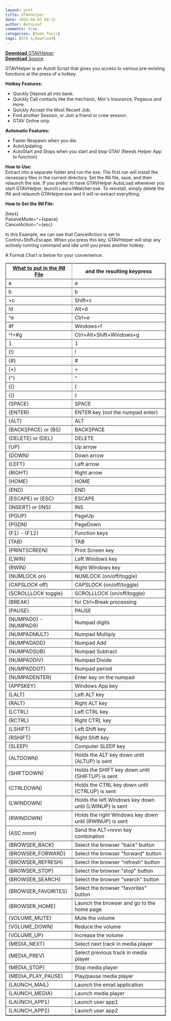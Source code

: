 ```yaml
---
layout: post
title: GTAVHelper
date: 2015-08-03 08:15
author: BetaLeaf
comments: true
categories: [Game Tools]
tags: [GTA 5,Download]
---
```

[**Download** GTAVHelper](http://dl.dropboxusercontent.com/u/350004313/CDN/dl/GTAVHelper.exe)  
[**Download** Source](http://dl.dropboxusercontent.com/u/350004313/CDN/dl/GTAVHelper.zip)  

GTAVHelper is an AutoIt Script that gives you access to various pre-existing functions at the press of a hotkey.  

**Hotkey Features:**  

  - Quickly Deposit all into bank.  
  - Quickly Call contacts like the mechanic, Mor's Insurance, Pegasus and more.  
  - Quickly Accept the Most Recent Job.  
  - Find another Session, or Join a friend or crew session.  
  - GTAV Online only.  

**Automatic Features:**  

  - Faster Respawn when you die.  
  - AutoUpdating.  
  - AutoStart and Stops when you start and stop GTAV (Needs Helper App to function)  

**How to Use:**  
Extract into a separate folder and run the exe. The first run will install the necessary files in the current directory. Set the INI file, save, and then relaunch the exe. If you prefer to have GTAVHelper AutoLoad whenever you start GTAVHelper, launch LaunchWatcher.exe. To reinstall, simply delete the INI and relaunch GTAHelper.exe and it will re-extract everything.  

**How to Set the INI File:**  

[keys]  
PassiveMode=^+&#123;space&#125;  
CancelAction=^+&#123;esc&#125;  

In this Example, we can see that CancelAction is set to Control+Shift+Escape. When you press this key, GTAVHelper will stop any actively running command and idle until you press another hotkey.  

A Format Chart is below for your convenience.  
<table border="1">
<tbody>
<tr>
<th><strong>
<a href="https://www.autoitscript.com/autoit3/docs/functions/Send.htm">What to put in the INI File</a>
</strong></th>
<th><strong>and the resulting keypress</strong></th>
</tr>
<tr>
<td>a</td>
<td>a</td>
</tr>
<tr>
<td>b</td>
<td>b</td>
</tr>
<tr>
<td>+c</td>
<td>Shift+c</td>
</tr>
<tr>
<td>!d</td>
<td>Alt+d</td>
</tr>
<tr>
<td>^e</td>
<td>Ctrl+e</td>
</tr>
<tr>
<td>#f</td>
<td>Windows+f</td>
</tr>
<tr>
<td>^!+#g</td>
<td>Ctrl+Alt+Shift+Windows+g</td>
</tr>
<tr>
<td>1</td>
<td>1</td>
</tr>
<tr>
<td>&#123;!&#125;</td>
<td>!</td>
</tr>
<tr>
<td>&#123;#&#125;</td>
<td>#</td>
</tr>
<tr>
<td>&#123;+&#125;</td>
<td>+</td>
</tr>
<tr>
<td>&#123;^&#125;</td>
<td>^</td>
</tr>
<tr>
<td>&#123;&#123;&#125;</td>
<td>&#123;</td>
</tr>
<tr>
<td>&#123;&#125;&#125;</td>
<td>&#125;</td>
</tr>
<tr>
<td>&#123;SPACE&#125;</td>
<td>SPACE</td>
</tr>
<tr>
<td>&#123;ENTER&#125;</td>
<td>ENTER key (not the numpad enter)</td>
</tr>
<tr>
<td>&#123;ALT&#125;</td>
<td>ALT</td>
</tr>
<tr>
<td>&#123;BACKSPACE&#125; or &#123;BS&#125;</td>
<td>BACKSPACE</td>
</tr>
<tr>
<td>&#123;DELETE&#125; or &#123;DEL&#125;</td>
<td>DELETE</td>
</tr>
<tr>
<td>&#123;UP&#125;</td>
<td>Up arrow</td>
</tr>
<tr>
<td>&#123;DOWN&#125;</td>
<td>Down arrow</td>
</tr>
<tr>
<td>&#123;LEFT&#125;</td>
<td>Left arrow</td>
</tr>
<tr>
<td>&#123;RIGHT&#125;</td>
<td>Right arrow</td>
</tr>
<tr>
<td>&#123;HOME&#125;</td>
<td>HOME</td>
</tr>
<tr>
<td>&#123;END&#125;</td>
<td>END</td>
</tr>
<tr>
<td>&#123;ESCAPE&#125; or &#123;ESC&#125;</td>
<td>ESCAPE</td>
</tr>
<tr>
<td>&#123;INSERT&#125; or &#123;INS&#125;</td>
<td>INS</td>
</tr>
<tr>
<td>&#123;PGUP&#125;</td>
<td>PageUp</td>
</tr>
<tr>
<td>&#123;PGDN&#125;</td>
<td>PageDown</td>
</tr>
<tr>
<td>&#123;F1&#125; - &#123;F12&#125;</td>
<td>Function keys</td>
</tr>
<tr>
<td>&#123;TAB&#125;</td>
<td>TAB</td>
</tr>
<tr>
<td>&#123;PRINTSCREEN&#125;</td>
<td>Print Screen key</td>
</tr>
<tr>
<td>&#123;LWIN&#125;</td>
<td>Left Windows key</td>
</tr>
<tr>
<td>&#123;RWIN&#125;</td>
<td>Right Windows key</td>
</tr>
<tr>
<td>&#123;NUMLOCK on&#125;</td>
<td>NUMLOCK (on/off/toggle)</td>
</tr>
<tr>
<td>&#123;CAPSLOCK off&#125;</td>
<td>CAPSLOCK (on/off/toggle)</td>
</tr>
<tr>
<td>&#123;SCROLLLOCK toggle&#125;</td>
<td>SCROLLLOCK (on/off/toggle)</td>
</tr>
<tr>
<td>&#123;BREAK&#125;</td>
<td>for Ctrl+Break processing</td>
</tr>
<tr>
<td>&#123;PAUSE&#125;</td>
<td>PAUSE</td>
</tr>
<tr>
<td>&#123;NUMPAD0&#125; - &#123;NUMPAD9&#125;</td>
<td>Numpad digits</td>
</tr>
<tr>
<td>&#123;NUMPADMULT&#125;</td>
<td>Numpad Multiply</td>
</tr>
<tr>
<td>&#123;NUMPADADD&#125;</td>
<td>Numpad Add</td>
</tr>
<tr>
<td>&#123;NUMPADSUB&#125;</td>
<td>Numpad Subtract</td>
</tr>
<tr>
<td>&#123;NUMPADDIV&#125;</td>
<td>Numpad Divide</td>
</tr>
<tr>
<td>&#123;NUMPADDOT&#125;</td>
<td>Numpad period</td>
</tr>
<tr>
<td>&#123;NUMPADENTER&#125;</td>
<td>Enter key on the numpad</td>
</tr>
<tr>
<td>&#123;APPSKEY&#125;</td>
<td>Windows App key</td>
</tr>
<tr>
<td>&#123;LALT&#125;</td>
<td>Left ALT key</td>
</tr>
<tr>
<td>&#123;RALT&#125;</td>
<td>Right ALT key</td>
</tr>
<tr>
<td>&#123;LCTRL&#125;</td>
<td>Left CTRL key</td>
</tr>
<tr>
<td>&#123;RCTRL&#125;</td>
<td>Right CTRL key</td>
</tr>
<tr>
<td>&#123;LSHIFT&#125;</td>
<td>Left Shift key</td>
</tr>
<tr>
<td>&#123;RSHIFT&#125;</td>
<td>Right Shift key</td>
</tr>
<tr>
<td>&#123;SLEEP&#125;</td>
<td>Computer SLEEP key</td>
</tr>
<tr>
<td>&#123;ALTDOWN&#125;</td>
<td>Holds the ALT key down until &#123;ALTUP&#125; is sent</td>
</tr>
<tr>
<td>&#123;SHIFTDOWN&#125;</td>
<td>Holds the SHIFT key down until &#123;SHIFTUP&#125; is sent</td>
</tr>
<tr>
<td>&#123;CTRLDOWN&#125;</td>
<td>Holds the CTRL key down until &#123;CTRLUP&#125; is sent</td>
</tr>
<tr>
<td>&#123;LWINDOWN&#125;</td>
<td>Holds the left Windows key down until &#123;LWINUP&#125; is sent</td>
</tr>
<tr>
<td>&#123;RWINDOWN&#125;</td>
<td>Holds the right Windows key down until &#123;RWINUP&#125; is sent</td>
</tr>
<tr>
<td>&#123;ASC nnnn&#125;</td>
<td>Send the ALT+nnnn key combination</td>
</tr>
<tr>
<td>&#123;BROWSER_BACK&#125;</td>
<td>Select the browser "back" button</td>
</tr>
<tr>
<td>&#123;BROWSER_FORWARD&#125;</td>
<td>Select the browser "forward" button</td>
</tr>
<tr>
<td>&#123;BROWSER_REFRESH&#125;</td>
<td>Select the browser "refresh" button</td>
</tr>
<tr>
<td>&#123;BROWSER_STOP&#125;</td>
<td>Select the browser "stop" button</td>
</tr>
<tr>
<td>&#123;BROWSER_SEARCH&#125;</td>
<td>Select the browser "search" button</td>
</tr>
<tr>
<td>&#123;BROWSER_FAVORITES&#125;</td>
<td>Select the browser "favorites" button</td>
</tr>
<tr>
<td>&#123;BROWSER_HOME&#125;</td>
<td>Launch the browser and go to the home page</td>
</tr>
<tr>
<td>&#123;VOLUME_MUTE&#125;</td>
<td>Mute the volume</td>
</tr>
<tr>
<td>&#123;VOLUME_DOWN&#125;</td>
<td>Reduce the volume</td>
</tr>
<tr>
<td>&#123;VOLUME_UP&#125;</td>
<td>Increase the volume</td>
</tr>
<tr>
<td>&#123;MEDIA_NEXT&#125;</td>
<td>Select next track in media player</td>
</tr>
<tr>
<td>&#123;MEDIA_PREV&#125;</td>
<td>Select previous track in media player</td>
</tr>
<tr>
<td>&#123;MEDIA_STOP&#125;</td>
<td>Stop media player</td>
</tr>
<tr>
<td>&#123;MEDIA_PLAY_PAUSE&#125;</td>
<td>Play/pause media player</td>
</tr>
<tr>
<td>&#123;LAUNCH_MAIL&#125;</td>
<td>Launch the email application</td>
</tr>
<tr>
<td>&#123;LAUNCH_MEDIA&#125;</td>
<td>Launch media player</td>
</tr>
<tr>
<td>&#123;LAUNCH_APP1&#125;</td>
<td>Launch user app1</td>
</tr>
<tr>
<td>&#123;LAUNCH_APP2&#125;</td>
<td>Launch user app2</td>
</tr>
</tbody>
</table>
